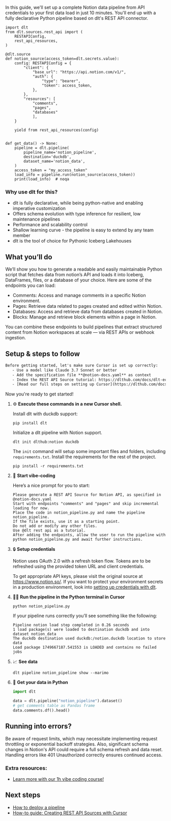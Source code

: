 In this guide, we'll set up a complete Notion data pipeline from API credentials to your first data load in just 10 minutes. You'll end up with a fully declarative Python pipeline based on dlt's REST API connector.

```python-outcome
import dlt
from dlt.sources.rest_api import (
    RESTAPIConfig,
    rest_api_resources,
)

@dlt.source
def notion_source(access_token=dlt.secrets.value):
    config: RESTAPIConfig = {
        "client": {
            "base_url": "https://api.notion.com/v1/",
            "auth": {
                "type": "bearer",
                "token": access_token,
            },
        },
        "resources": [
            "comments",
            "pages",
            "databases"
            ],
    }

    yield from rest_api_resources(config)


def get_data() -> None:
    pipeline = dlt.pipeline(
        pipeline_name='notion_pipeline',
        destination='duckdb',
        dataset_name='notion_data', 
    )
    access_token = "my_access_token"
    load_info = pipeline.run(notion_source(access_token))
    print(load_info)  # noqa
```

### Why use dlt for this?

- dlt is fully declarative, while being python-native and enabling imperative customization
- Offers schema evolution with type inference for resilient, low maintenance pipelines
- Performance and scalability control
- Shallow learning curve - the pipeline is easy to extend by any team member
- dlt is the tool of choice for Pythonic Iceberg Lakehouses

## What you’ll do

We’ll show you how to generate a readable and easily maintainable Python script that fetches data from notion’s API and loads it into Iceberg, DataFrames, files, or a database of your choice. Here are some of the endpoints you can load:

- Comments: Access and manage comments in a specific Notion environment.
- Pages: Retrieve data related to pages created and edited within Notion.
- Databases: Access and retrieve data from databases created in Notion.
- Blocks: Manage and retrieve block elements within a page in Notion.

You can combine these endpoints to build pipelines that extract structured content from Notion workspaces at scale — via REST APIs or webhook ingestion.

## Setup & steps to follow

```default
Before getting started, let's make sure Cursor is set up correctly:
   - Use a model like Claude 3.7 Sonnet or better
   - Add the specification file **@notion-docs.yaml** as context
   - Index the REST API Source tutorial: https://dlthub.com/docs/dlt-ecosystem/verified-sources/rest_api/ and add it to context as **@dlt rest api**
   - [Read our full steps on setting up Cursor](https://dlthub.com/docs/dlt-ecosystem/llm-tooling/cursor-restapi#23-configuring-cursor-with-documentation)
```

Now you're ready to get started! 

1. ⚙️ **Execute these commands in a new Cursor shell.**
    
    Install dlt with duckdb support:
    ```shell
    pip install dlt
    ```

    Initialize a dlt pipeline with Notion support.
    ```shell
    dlt init dlthub:notion duckdb
    ```

    The `init` command will setup some important files and folders, including `requirements.txt`. Install the requirements for the rest of the project.
    ```shell
    pip install -r requirements.txt
    ```
    
2. 🤠 **Start vibe-coding**
    
    Here’s a nice prompt for you to start: 
    
    ```prompt
    Please generate a REST API Source for Notion API, as specified in @notion-docs.yaml 
    Start with endpoints "comments" and "pages" and skip incremental loading for now. 
    Place the code in notion_pipeline.py and name the pipeline notion_pipeline. 
    If the file exists, use it as a starting point. 
    Do not add or modify any other files. 
    Use @dlt rest api as a tutorial. 
    After adding the endpoints, allow the user to run the pipeline with python notion_pipeline.py and await further instructions.
    ```

    
3. 🔒 **Setup credentials** 
    
    Notion uses OAuth 2.0 with a refresh token flow. Tokens are to be refreshed using the provided token URL and client credentials.
    
    To get appropriate API keys, please visit the original source at https://www.notion.so/.
    If you want to protect your environment secrets in a production environment, look into [setting up credentials with dlt](https://dlthub.com/docs/walkthroughs/add_credentials).
    
4. 🏃‍♀️ **Run the pipeline in the Python terminal in Cursor**
    
    ```shell
    python notion_pipeline.py
    ```
    
    If your pipeline runs correctly you’ll see something like the following:
    
    ```shell
    Pipeline notion load step completed in 0.26 seconds
    1 load package(s) were loaded to destination duckdb and into dataset notion_data
    The duckdb destination used duckdb:/notion.duckdb location to store data
    Load package 1749667187.541553 is LOADED and contains no failed jobs
    ```
    
5. 📈 **See data**
    
    ```shell
    dlt pipeline notion_pipeline show --marimo
    ```
    
6. 🐍 **Get your data in Python**
    
    ```python
    import dlt

   data = dlt.pipeline("notion_pipeline").dataset()
   # get comments table as Pandas frame
   data.comments.df().head()
    ```

## Running into errors?

Be aware of request limits, which may necessitate implementing request throttling or exponential backoff strategies. Also, significant schema changes in Notion's API could require a full schema refresh and data reset. Handling errors like 401 Unauthorized correctly ensures continued access.

### Extra resources:

- [Learn more with our 1h vibe coding course!](https://www.youtube.com/watch?v=GGid70rnJuM)

## Next steps

- [How to deploy a pipeline](https://dlthub.com/docs/walkthroughs/deploy-a-pipeline)
- [How-to guide: Creating REST API Sources with Cursor](https://dlthub.com/docs/dlt-ecosystem/llm-tooling/cursor-restapi)